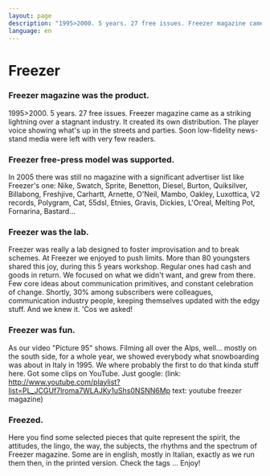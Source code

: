 ```yaml
---
layout: page
description: "1995>2000. 5 years. 27 free issues. Freezer magazine came as a striking lightning over a stagnant industry. It created its own distribution. | Freezer was really a lab designed to foster improvisation and to break schemes. At Freezer we enjoyed to push limits."
language: en
---
```

# Freezer

### Freezer magazine was the product.

1995>2000. 5 years. 27 free issues. Freezer magazine came as a striking lightning over a stagnant industry. It created its own distribution. The player voice showing what's up in the streets and parties. Soon low-fidelity news-stand media were left with very few readers.

### Freezer free-press model was supported.

In 2005 there was still no magazine with a significant advertiser list like Freezer's one: Nike, Swatch, Sprite, Benetton, Diesel, Burton, Quiksilver, Billabong, Freshjive, Carhartt, Arnette, O'Neil, Mambo, Oakley, Luxottica, V2 records, Polygram, Cat, 55dsl, Etnies, Gravis, Dickies, L'Oreal, Melting Pot, Fornarina, Bastard...

### Freezer was the lab.

Freezer was really a lab designed to foster improvisation and to break schemes. At Freezer we enjoyed to push limits. More than 80 youngsters shared this joy, during this 5 years workshop. Regular ones had cash and goods in return. We focused on what we didn't want, and grew from there. Few core ideas about communication primitives, and constant celebration of change. Shortly, 30% among subscribers were colleagues, communication industry people, keeping themselves updated with the edgy stuff. And we knew it. 'Cos we asked!

### Freezer was fun.

As our video "Picture 95" shows. Filming all over the Alps, well... mostly on the south side, for a whole year, we showed everybody what snowboarding was about in Italy in 1995. We where probably the first to do that kinda stuff here. Got some clips on YouTube. Just google: (link: http://www.youtube.com/playlist?list=PL_JCGUf7lroma7WLAJKy1uShs0NSNN6Mp text: youtube freezer magazine)

### Freezed.

Here you find some selected pieces that quite represent the spirit, the attitudes, the lingo, the way, the subjects, the rhythms and the spectrum of Freezer magazine. Some are in english, mostly in Italian, exactly as we run them then, in the printed version. Check the tags ... Enjoy!
